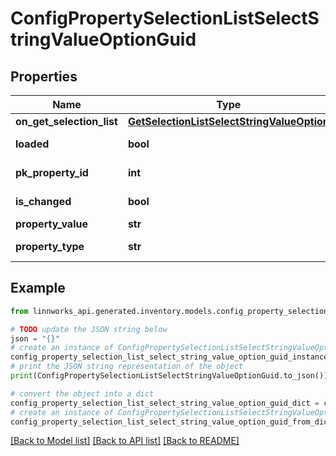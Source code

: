 # ConfigPropertySelectionListSelectStringValueOptionGuid


## Properties

Name | Type | Description | Notes
------------ | ------------- | ------------- | -------------
**on_get_selection_list** | [**GetSelectionListSelectStringValueOption**](GetSelectionListSelectStringValueOption.md) |  | [optional] 
**loaded** | **bool** |  | [optional] [readonly] 
**pk_property_id** | **int** |  | [optional] [readonly] 
**is_changed** | **bool** |  | [optional] [readonly] 
**property_value** | **str** |  | [optional] 
**property_type** | **str** |  | [optional] [readonly] 

## Example

```python
from linnworks_api.generated.inventory.models.config_property_selection_list_select_string_value_option_guid import ConfigPropertySelectionListSelectStringValueOptionGuid

# TODO update the JSON string below
json = "{}"
# create an instance of ConfigPropertySelectionListSelectStringValueOptionGuid from a JSON string
config_property_selection_list_select_string_value_option_guid_instance = ConfigPropertySelectionListSelectStringValueOptionGuid.from_json(json)
# print the JSON string representation of the object
print(ConfigPropertySelectionListSelectStringValueOptionGuid.to_json())

# convert the object into a dict
config_property_selection_list_select_string_value_option_guid_dict = config_property_selection_list_select_string_value_option_guid_instance.to_dict()
# create an instance of ConfigPropertySelectionListSelectStringValueOptionGuid from a dict
config_property_selection_list_select_string_value_option_guid_from_dict = ConfigPropertySelectionListSelectStringValueOptionGuid.from_dict(config_property_selection_list_select_string_value_option_guid_dict)
```
[[Back to Model list]](../README.md#documentation-for-models) [[Back to API list]](../README.md#documentation-for-api-endpoints) [[Back to README]](../README.md)


